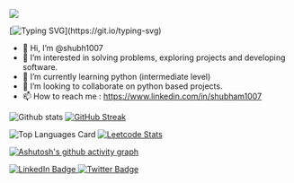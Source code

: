 ![](https://komarev.com/ghpvc/?username=shubh1007&style=for-the-badge)


[![Typing SVG](https://readme-typing-svg.demolab.com/?lines=I+am+a+Python+Enthusiast;I+am+a+Problem+Solver;)](https://git.io/typing-svg)

- 👋 Hi, I’m @shubh1007
- 👀 I’m interested in solving problems, exploring projects and developing software.
- 🌱 I’m currently learning python (intermediate level)
- 💞️ I’m looking to collaborate on python based projects.
- 📫 How to reach me : https://www.linkedin.com/in/shubham1007

![Github stats](https://github-readme-stats.vercel.app/api?username=shubh1007&theme=highcontrast&show_icons=true&count_private=true) [![GitHub Streak](https://streak-stats.demolab.com/?user=shubh1007&theme=highcontrast)](https://git.io/streak-stats)

![Top Languages Card](https://github-readme-stats.vercel.app/api/top-langs/?username=shubh1007&theme=highcontrast) [![Leetcode Stats](https://leetcard.jacoblin.cool/shubey1007)](https://leetcode.com/shubey1007)

<!-- [![@shubh1007's Holopin board](https://holopin.me/shubh1007)](https://holopin.io/@shubh1007) -->


[![Ashutosh's github activity graph](https://activity-graph.herokuapp.com/graph?username=shubh1007&theme=github-dark)](https://github.com/ashutosh00710&theme=github-dark/github-readme-activity-graph)

<div id="badges">
  <a href="https://www.linkedin.com/in/shubham1007">
    <img src="https://img.shields.io/badge/LinkedIn-blue?style=for-the-badge&logo=linkedin&logoColor=white" alt="LinkedIn Badge"/>
  </a>
  <a href="https://www.twitter.com/shubey1007">
    <img src="https://img.shields.io/badge/Twitter-blue?style=for-the-badge&logo=twitter&logoColor=white" alt="Twitter Badge"/>
  </a>
</div>

<!---
shubh1007/shubh1007 is a ✨ special ✨ repository because its `README.md` (this file) appears on your GitHub profile.
You can click the Preview link to take a look at your changes.
--->
